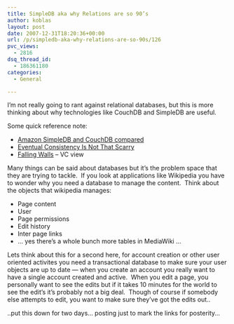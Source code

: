 ```yaml
---
title: SimpleDB aka why Relations are so 90’s
author: koblas
layout: post
date: 2007-12-31T18:20:36+00:00
url: /p/simpledb-aka-why-relations-are-so-90s/126
pvc_views:
  - 2816
dsq_thread_id:
  - 186361180
categories:
  - General

---
```

I&#8217;m not really going to rant against relational databases, but this is more thinking about why technologies like CouchDB and SimpleDB are useful.

Some quick reference note:

  * [Amazon SimpleDB and CouchDB compared][1]
  * [Eventual Consistency Is Not That Scarry][2]
  * [Falling Walls][3] &#8211; VC view

Many things can be said about databases but it&#8217;s the problem space that they are trying to tackle.&nbsp; If you look at applications like Wikipedia you have to wonder why you need a database to manage the content.&nbsp; Think about the objects that wikipedia manages:

  * Page content
  * User 
  * Page permissions
  * Edit history
  * Inter page links
  * &#8230; yes there&#8217;s a whole bunch more tables in MediaWiki &#8230;

Lets think about this for a second here, for account creation or other user oriented activites you need a transactional database to make sure your user objects are up to date &#8212; when you create an account you really want to have a single account created and active.&nbsp; When you edit a page, you personally want to see the edits but if it takes 10 minutes for the world to see the edit&#8217;s it&#8217;s probably not a big deal.&nbsp; Though of course if somebody else attempts to edit, you want to make sure they&#8217;ve got the edits out..

..put this down for two days&#8230; posting just to mark the links for posterity&#8230;

 [1]: http://www.automatthew.com/2007/12/amazon-simpledb-and-couchdb-compared.html
 [2]: http://smoothspan.wordpress.com/2007/12/22/eventual-consistency-is-not-that-scary/
 [3]: http://www.roughtype.com/archives/2007/12/falling_walls.php